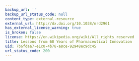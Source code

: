 ```yaml
---
backup_url: ''
backup_url_status_code: null
content_type: external-resource
external_url: http://dx.doi.org/10.1038/nrd2961
has_external_license_warning: true
is_broken: false
license: https://en.wikipedia.org/wiki/All_rights_reserved
title: Lessons from 60 Years of Pharmaceutical Innovation
uid: 7b6fdaa7-e1c0-4b78-a8ce-92948ec9dc45
url_status_code: 200
---
```

